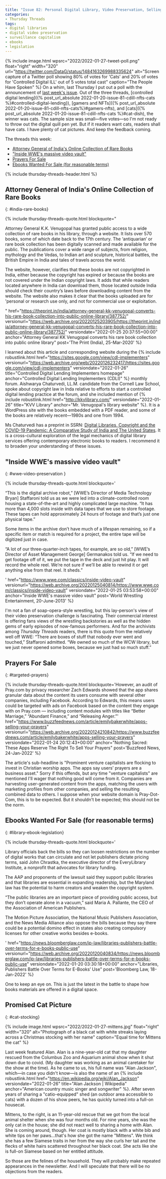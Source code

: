 ```yaml
---
title: "Issue 82: Personal Digital Library, Video Preservation, Selling Prayers, and Library Ebook Legislation"
categories:
- Thursday Threads
tags:
- digital libraries
- digital video preservation
- surveillance capitalism
- ebooks
- legislation
---
```

{% include image.html wpsrc="2022/2022-01-27-tweet-poll.png" float="right" width="320" url="https://twitter.com/DataG/status/1484163269988335624" alt="Screen capture of a Twitter poll showing 80% of votes for 'Cats' and 20% of votes for 'Controlled Digital ILL' out of 5 votes total cast" caption="The People Have Spoken" %} 
On a whim, last Thursday I put out a poll with the announcement of <a href="{% post_url_absolute 2022-01-20-issue-81-cdill-nfts-cats %}">last week's issue</a>. 
Out of the three threads, [controlled digital lending]({% post_url_absolute 2022-01-20-issue-81-cdill-nfts-cats %}#controlled-digital-lending}), [gamers and NFTs]({% post_url_absolute 2022-01-20-issue-81-cdill-nfts-cats%}#gamers-nfts), and [cats]({% post_url_absolute 2022-01-20-issue-81-cdill-nfts-cats %}#cat-dish), the winner was cats. 
The sample size was small—five votes—so I'm not ready to throw out the digital quill pen yet. 
But if it readers want cats, readers shall have cats. 
I have plenty of cat pictures. 
And keep the feedback coming.

The threads this week:

* <a href="{% post_url_absolute 2022-01-27-issue-82-digital-library-video-preservation-selling-prayers-ebook-legislation %}#india-rare-books">Attorney General of India's Online Collection of Rare Books</a>
* <a href="{% post_url_absolute 2022-01-27-issue-82-digital-library-video-preservation-selling-prayers-ebook-legislation %}#wwe-video-preservation">"Inside WWE's massive video vault"</a>
* <a href="{% post_url_absolute 2022-01-27-issue-82-digital-library-video-preservation-selling-prayers-ebook-legislation %}#targeted-prayers">Prayers For Sale</a>
* <a href="{% post_url_absolute 2022-01-27-issue-82-digital-library-video-preservation-selling-prayers-ebook-legislation %}#library-ebook-legislation">Ebooks Wanted For Sale (for reasonable terms)</a>

{% include thursday-threads-header.html %}


## Attorney General of India's Online Collection of Rare Books
{: #india-rare-books}

{% include thursday-threads-quote.html
blockquote="<p>Attorney General K.K. Venugopal has granted public access to a wide collection of rare books in his library, through a website. It lists over 570 books, some of which date back to the 17th century. The ‘antiquarian’ or rare book collection has been digitally scanned and made available for the public. The publications cover a wide range of subjects, from religion, mythology and the Vedas, to Indian art and sculpture, historical battles, the British Empire in India and tales of travels across the world.</p><p>The website, however, clarifies that these books are not copyrighted in India, either because the copyright has expired or because the books are not covered under the Indian copyright laws. It adds that while readers located anywhere in India can download them, those located outside India should check their country’s laws before downloading content from the website. The website also makes it clear that the books uploaded are for 'personal or research use only, and not for commercial use or exploitation.</p>"
href="https://theprint.in/india/attorney-general-kk-venugopal-converts-his-rare-book-collection-into-public-online-library/387752/"
versionurl="https://web.archive.org/20220125203905/https://theprint.in/india/attorney-general-kk-venugopal-converts-his-rare-book-collection-into-public-online-library/387752/"
versiondate="2022-01-25 20:37:55+00:00"
anchor="Attorney General KK Venugopal converts his rare book collection into public online library"
post='The Print (India), 25-Mar-2020'
%}

I learned about this article and corresponding website during the {% include robustlink.html href="https://sites.google.com/view/cdl-implementers" versionurl="https://web.archive.org/web/20220126232417/https://sites.google.com/view/cdl-implementers" versiondate="2022-01-26" title="Controlled Digital Lending Implementers homepage" anchor="Controlled Digital Lending Implementers (CDLI)" %} monthly forum. 
Aishwarya Chaturvedi, LL.M. candidate from the Cornell Law School, spoke about copyright law in Inda relative to efforts to start a controlled digital lending practice at the forum, and she included mention of {% include robustlink.html href="http://kkvlibrary.com/" versiondate="2022-01-26" title="KVV Library" anchor="Mr. Venugopal's library website" %}. 
It is a WordPress site with the books embedded with a PDF reader, and some of the books are relatively recent—1980s and one from 1994. 

Ms Chaturvedi has a preprint in SSRN: [Digital Libraries, Copyright and the COVID-19 Pandemic: A Comparative Study of India and The United States](https://papers.ssrn.com/sol3/papers.cfm?abstract_id=3965155). 
It is a cross-cultural exploration of the legal mechanics of digital library services offering contemporary electronic books to readers. 
I recommend it to broaden your understanding of these issues.


## "Inside WWE's massive video vault"
{: #wwe-video-preservation }

{% include thursday-threads-quote.html
blockquote='<p>“This is the digital archive robot,” [WWE’s Director of Media Technology Bryan] Staffaroni told us as we were led into a climate-controlled room housing a state-of-the-art and highly complicated large machine. “It has more than 4,000 slots inside with data tapes that we use to store footage. These tapes can hold approximately 24 hours of footage and that’s just one physical tape.”</p><p>Some items in the archive don’t have much of a lifespan remaining, so if a specific item or match is required for a project, the entire tape will be digitized just in case.

“A lot of our three-quarter-inch tapes, for example, are so old,” [WWE’s Director of Asset Management George] Germanakos told us. “If we need to get footage off of it, we put the tape in the deck and just hit play. It will record the whole reel. We’re not sure if we’ll be able to rewind it or get anything else from that reel. It sheds.”</p>'
href="https://www.wwe.com/classics/inside-video-vault"
versionurl="https://web.archive.org/20220125040814/https://www.wwe.com/classics/inside-video-vault"
versiondate="2022-01-25 03:53:58+00:00"
anchor="Inside WWE's massive video vault"
post='World Wrestling Entertainment, 20-June-2013'
%}

I'm not a fan of soap-opera-style wrestling, but this lay-person's view of their video preservation challenge is fascinating. 
Their commercial interest is offering fans views of the wrestling backstories as well as the hidden gems of early episodes of now-famous performers. 
And for the archivists among <i>Thursday Threads</i> readers, there is this quote from the relatively well off WWE: <quote>“There are boxes of stuff that nobody ever went and touched,” Staffaroni admitted. “We owned so much of the WCW library, but we just never opened some boxes, because we just had so much stuff.”</quote>

## Prayers For Sale
{: #targeted-prayers}

{% include thursday-threads-quote.html
blockquote='However, an audit of Pray.com by privacy researcher Zach Edwards showed that the app shares granular data about the content its users consume with several other companies, including Facebook. According to Edwards, this means users could be targeted with ads on Facebook based on the content they engage with on Pray.com — including content modules with titles like “Better Marriage,” “Abundant Finance,” and “Releasing Anger.”'
href="https://www.buzzfeednews.com/article/emilybakerwhite/apps-selling-your-prayers"
versionurl="https://web.archive.org/20220124210842/https://www.buzzfeednews.com/article/emilybakerwhite/apps-selling-your-prayers"
versiondate="2022-01-24 20:12:43+00:00"
anchor="Nothing Sacred: These Apps Reserve The Right To Sell Your Prayers"
post='Buzzfeed News, 24-Jan-2022'
%}

The article's sub-headline is "Prominent venture capitalists are flocking to invest in Christian worship apps. The apps say users’ prayers are a business asset." 
Sorry if this offends, but any time "venture capitalists" are mentioned I'll wager that nothing good will come from it. 
Companies are harvesting user-generated content from the apps, matching the users with marketing profiles from other companies, and selling the resulting combined data to others. 
I suppose when your website domain is Pray-Dot-Com, this is to be expected. 
But it shouldn't be expected; this should not be the norm.

## Ebooks Wanted For Sale (for reasonable terms)
{: #library-ebook-legislation}

{% include thursday-threads-quote.html
blockquote='<p>Library officials back the bills so they can loosen restrictions on the number of digital works that can circulate and not let publishers dictate pricing terms, said John Chrastka, the executive director of the EveryLibrary Institute, a nonprofit that advocates for library funding.</p><p>The AAP and proponents of the lawsuit said they support public libraries and that libraries are essential in expanding readership, but the Maryland law has the potential to harm creators and weaken the copyright system.

“The public libraries are an important piece of providing public access, but they don’t operate alone in a vacuum,” said Maria A. Pallante, the CEO of the Association of American Publishers.

The Motion Picture Association, the National Music Publishers Association, and the News Media Alliance also oppose the bills because they say there could be a potential domino effect in states also creating compulsory licenses for other creative works besides e-books.</p>'
href="https://news.bloomberglaw.com/ip-law/libraries-publishers-battle-over-terms-for-e-books-public-use"
versionurl="https://web.archive.org/20220120040834/https://news.bloomberglaw.com/ip-law/libraries-publishers-battle-over-terms-for-e-books-public-use"
versiondate="2022-01-20 03:30:18+00:00"
anchor="Libraries, Publishers Battle Over Terms for E-Books’ Use"
post='Bloomberg Law, 18-Jan-2022'
%}

One to keep an eye on. 
This is just the latest in the battle to shape how books materials are offered in a digital space.

## Promised Cat Picture
{: #cat-stocking}

{% include image.html wpsrc="2022/2022-01-27-mittens.jpg" float="right" width="320" alt="Photograph of a black cat with white streaks laying across a Christmas stocking with her name" caption="Equal time for Mittens the cat" %} 

Last week featured Alan. 
Alan is a nine-year-old cat that my daughter rescued from the Columbus Zoo and Aquarium animal show when it shut down due to covid. 
(My daughter was working as an animal caretaker for the show at the time). 
As he came to us, his full name was "Alan Jackson", which—in case you didn't know—is also the name of an {% include robustlink.html href="https://en.wikipedia.org/wiki/Alan_Jackson" versiondate="2022-01-26" title="Alan Jackson | Wikipedia" anchor="American country music singer and songwriter" %}. 
After seven years of sharing a "catio-equipped" shed (an outdoor area accessible to cats) with a dozen of his show peers, he has quickly turned into a full-on housecat. 

Mittens, to the right, is an 11-year-old rescue that we got from the local animal shelter when she was four months old. 
For nine years, she was the only cat in the house; she did not react well to sharing a home with Alan. 
She is coming around, though.
Her coat is mostly black with a white bib and white tips on her paws...that's how she got the name "Mittens". 
We think she has a few Siamese traits in her from the way she curls her tail and the flecks of white hairs scattered throughout her black coat. 
She acts like she is full-on Siamese based on her entitled attitude. 

So those are the felines of the household.
They will probably make repeated appearances in the newsletter. 
And I will speculate that there will be no objections from the readers.